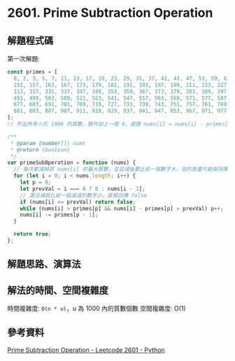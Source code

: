 # 2601. Prime Subtraction Operation

## 解題程式碼

第一次解題:

```javascript
const primes = [
  0, 2, 3, 5, 7, 11, 13, 17, 19, 23, 29, 31, 37, 41, 43, 47, 53, 59, 61, 67, 71, 73, 79, 83, 89, 97, 101, 103, 107, 109, 113, 127, 131, 137, 139, 149,
  151, 157, 163, 167, 173, 179, 181, 191, 193, 197, 199, 211, 223, 227, 229, 233, 239, 241, 251, 257, 263, 269, 271, 277, 281, 283, 293, 307, 311,
  313, 317, 331, 337, 347, 349, 353, 359, 367, 373, 379, 383, 389, 397, 401, 409, 419, 421, 431, 433, 439, 443, 449, 457, 461, 463, 467, 479, 487,
  491, 499, 503, 509, 521, 523, 541, 547, 557, 563, 569, 571, 577, 587, 593, 599, 601, 607, 613, 617, 619, 631, 641, 643, 647, 653, 659, 661, 673,
  677, 683, 691, 701, 709, 719, 727, 733, 739, 743, 751, 757, 761, 769, 773, 787, 797, 809, 811, 821, 823, 827, 829, 839, 853, 857, 859, 863, 877,
  881, 883, 887, 907, 911, 919, 929, 937, 941, 947, 953, 967, 971, 977, 983, 991, 997,
];
// 列出所有小於 1000 的質數，額外加上一個 0，處理 nums[i] = nums[i] - primes[p - 1]; 時 p = 1 的情況

/**
 * @param {number[]} nums
 * @return {boolean}
 */
var primeSubOperation = function (nums) {
  // 每次都減掉該 nums[i] 的最大質數，並且減後要比前一個數字大，目的是盡可能保持陣列前面的數字值小
  for (let i = 0; i < nums.length; i++) {
    let p = 0;
    let prevVal = i === 0 ? 0 : nums[i - 1];
    // 還沒減就比前一個減過的數字小，直接回傳 false
    if (nums[i] <= prevVal) return false;
    while (nums[i] > primes[p] && nums[i] - primes[p] > prevVal) p++;
    nums[i] -= primes[p - 1];
  }

  return true;
};
```

## 解題思路、演算法

## 解法的時間、空間複雜度

時間複雜度: `O(n * u)`，u 為 1000 內的質數個數
空間複雜度: O(1)

## 參考資料

[Prime Subtraction Operation - Leetcode 2601 - Python](https://youtu.be/G9cp9y45qEs)
